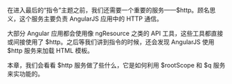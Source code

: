在进入最后的“指令”主题之前，我们还需要一个重要的服务——$http。顾名思义，这个服务主要负责 AngularJS 应用中的 HTTP 通信。

大部分 Angular 应用都会使用像 ngResource 之类的 API 工具，这些工具都直接或间接使用了 $http。之后等我们讲到指令的时候，还会发现 AngularJS 使用 $http 服务来加载 HTML 模板。

本章，我们会看看 $http 服务做了些什么，它是如何利用 $rootScope 和 $q 服务来实功能的。